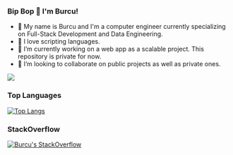 ### Bip Bop 👋 I'm Burcu!

- 👾 My name is Burcu and I'm a computer engineer currently specializing on Full-Stack Development and Data Engineering.
- 🤖 I love scripting languages.
- 🔭 I’m currently working on a web app as a scalable project. This repository is private for now.
- 👯 I’m looking to collaborate on public projects as well as private ones.

[![](https://visitcount.itsvg.in/api?id=theburcu&label=Profile%20Views&color=9&pretty=true)](https://visitcount.itsvg.in)

### Top Languages

[![Top Langs](https://github-readme-stats.vercel.app/api/top-langs/?username=theburcu&layout=donut)](https://github.com/theburcu/github-readme-stats)

### StackOverflow
[![Burcu's StackOverflow](https://github-readme-stackoverflow.vercel.app/?userID=5898685)](https://stackoverflow.com/users/5898685/burcu)


